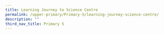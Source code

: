 ```yaml
---
title: Learning Journey to Science Centre
permalink: /upper-primary/Primary-5/learning-journey-science-centre/
description: ""
third_nav_title: Primary 5
---
```

